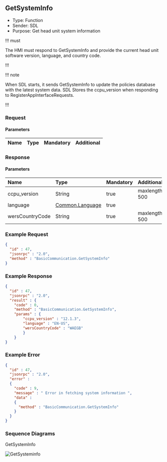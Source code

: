 ## GetSystemInfo

  * Type: Function
  * Sender: SDL
  * Purpose: Get head unit system information

!!! must

The HMI must respond to GetSystemInfo and provide the current head unit software version, language, and country code.

!!!

!!! note

When SDL starts, it sends GetSystemInfo to update the policies database with the latest system data. SDL Stores the ccpu_version when responding to RegisterAppInterfaceRequests.

!!!

### Request

#### Parameters

|Name|Type|Mandatory|Additional|
|:---|:---|:--------|:---------|

### Response

#### Parameters

|Name|Type|Mandatory|Additional|
|:---|:---|:--------|:---------|
|ccpu_version|String|true|maxlength: 500|
|language|[Common.Language](../../common/enums/#language)|true||
|wersCountryCode|String|true|maxlength: 500|

### Example Request

```json
{
  "id" : 47,
  "jsonrpc" : "2.0",
  "method" : "BasicCommunication.GetSystemInfo"
}
```

### Example Response

```json
{
  "id" : 47,
  "jsonrpc" : "2.0",
  "result" : {
    "code" : 0,
    "method" : "BasicCommunication.GetSystemInfo",
    "params" : {
        "ccpu_version" : "12.1.3",
        "language" : "EN-US",
        "wersCountryCode" : "WAEGB"
        }
    }
}
```

### Example Error

```json
{
  "id" : 47,
  "jsonrpc" : "2.0",
  "error" :
  {
    "code" : 9,
    "message" : " Error in fetching system information ",
    "data" :
    {
      "method" : "BasicCommunication.GetSystemInfo"
    }
  }
}
```

### Sequence Diagrams

GetSystemInfo  

![GetSysteminfo](./assets/GetSystemInfo.png)

